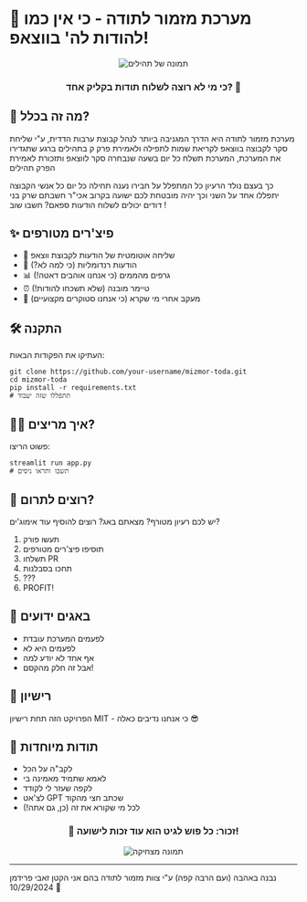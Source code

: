 # 🙏 מערכת מזמור לתודה - כי אין כמו להודות לה' בווצאפ!

<div align="center">
  
![תמונה של תהילים](https://media.giphy.com/media/3o7TKDEhaHWJpBs2Xu/giphy.gif)

### כי מי לא רוצה לשלוח תודות בקליק אחד? 🚀
</div>

## 🤔 מה זה בכלל?
מערכת מזמור לתודה היא הדרך המגניבה ביותר לנהל קבוצת ערבות הדדית, 
ע"י שליחת סקר לקבוצה בווצאפ לקריאת שמות לתפילה ולאמירת פרק ק בתהילים 
ברגע שתגדירו את המערכת,
המערכת תשלח כל יום בשעה שנבחרה סקר לווצאפ ותזכורת לאמירת הפרק תהילים 

כך בעצם נולד הרעיון כל המתפלל על חבירו נענה תחילה 
כל יום כל אנשי הקבוצה יתפללו אחד על השני
וכך יהיה מובטחת לכם ישועה בקרוב
אכי"ר
  חשבתם שרק בני דודים יכולים לשלוח הודעות ספאם? חשבו שוב !

## ✨ פיצ'רים מטורפים
- 📱 שליחה אוטומטית של הודעות לקבוצת ווצאפ
- 🎲 הודעות רנדומליות (כי למה לא?)
- 📊 גרפים מהממים (כי אנחנו אוהבים דאטה!)
- ⏰ טיימר מובנה (שלא תשכחו להודות!)
- 🎯 מעקב אחרי מי שקרא (כי אנחנו סטוקרים מקצועיים)

## 🛠️ התקנה
העתיקו את הפקודות הבאות:

    git clone https://github.com/your-username/mizmor-toda.git
    cd mizmor-toda
    pip install -r requirements.txt
    # תתפללו שזה יעבוד

## 🏃‍♂️ איך מריצים?
פשוט הריצו:

    streamlit run app.py
    # תשבו ותראו ניסים

## 🤝 רוצים לתרום?
יש לכם רעיון מטורף? מצאתם באג? רוצים להוסיף עוד אימוג'ים? 
1. תעשו פורק
2. תוסיפו פיצ'רים מטורפים
3. תשלחו PR
4. תחכו בסבלנות
5. ???
6. PROFIT!

## 🐛 באגים ידועים
- לפעמים המערכת עובדת
- לפעמים היא לא
- אף אחד לא יודע למה
- אבל זה חלק מהקסם!

## 📜 רישיון
הפרויקט הזה תחת רישיון MIT - כי אנחנו נדיבים כאלה 😎

## 🙏 תודות מיוחדות
- לקב"ה על הכל
- לאמא שתמיד מאמינה בי
- לקפה שעזר לי לקודד
- לצ'אט GPT שכתב חצי מהקוד
- לכל מי שקורא את זה (כן, גם אתה!)

<div align="center">
  
### 💫 זכור: כל פוש לגיט הוא עוד זכות לישועה! 

![תמונה מצחיקה](https://media.giphy.com/media/3oKIPnAiaMCws8nOsE/giphy.gif)

</div>

---
נבנה באהבה (ועם הרבה קפה) ע"י צוות מזמור לתודה 
בהם אני הקטן זאבי פרידמן 
10/29/2024 🚀
